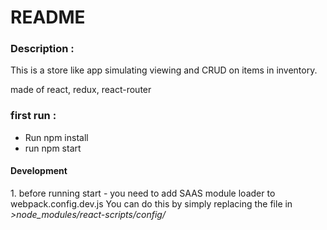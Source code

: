 <h1>README</h1>	

<h3>Description : </h3>	
This is a store like app simulating viewing and CRUD on items 
in inventory.

made of react, redux, react-router

<h3>
	first run : 
</h3>
<ul>
		<li>Run npm install</li>
		<li>run npm start</li>
</ul>

<h4>Development</h4>
1. before running start - you need to add SAAS module loader to webpack.config.dev.js
You can do this by simply replacing the file in 
	<i>>node_modules/react-scripts/config/</i>

